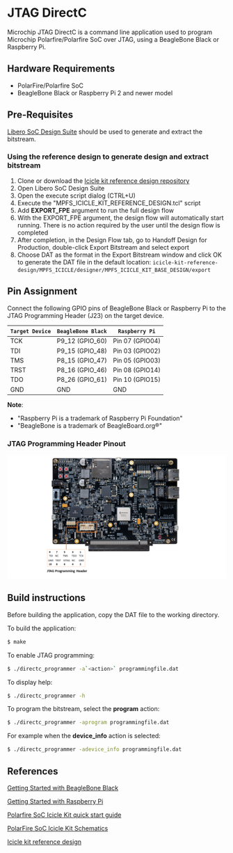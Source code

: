 # JTAG DirectC

Microchip JTAG DirectC is a command line application used to program Microchip Polarfire/Polarfire SoC over JTAG, using a BeagleBone Black or Raspberry Pi.

## Hardware Requirements

- PolarFire/Polarfire SoC
- BeagleBone Black or Raspberry Pi 2 and newer model

## Pre-Requisites

[Libero SoC Design Suite](https://www.microchip.com/en-us/products/fpgas-and-plds/fpga-and-soc-design-tools/fpga/libero-software-later-versions) should be used to generate and extract the bitstream.

### Using the reference design to generate design and extract bitstream

1. Clone or download the [Icicle kit reference design repository](https://github.com/polarfire-soc/icicle-kit-reference-design)
2. Open Libero SoC Design Suite
3. Open the execute script dialog (CTRL+U)
4. Execute the "MPFS_ICICLE_KIT_REFERENCE_DESIGN.tcl" script
5. Add **EXPORT_FPE** argument to run the full design flow
6. With the EXPORT_FPE argument, the design flow will automatically start running. There is no action required by the user until the design flow is completed
7. After completion, in the Design Flow tab, go to Handoff Design for Production, double-click Export Bitstream and select export
8. Choose DAT as the format in the Export Bitstream window and click OK to generate the DAT file in the default location: `icicle-kit-reference-design/MPFS_ICICLE/designer/MPFS_ICICLE_KIT_BASE_DESIGN/export`

## Pin Assignment

Connect the following GPIO pins of BeagleBone Black or Raspberry Pi to the JTAG Programming Header (J23) on the target device.

|   `Target Device`  | `BeagleBone Black` |  `Raspberry Pi` |
| ------------------ |--------------------|-----------------|
|        TCK         |   P9_12 (GPIO_60)  | Pin 07 (GPIO04) |
|        TDI         |   P9_15 (GPIO_48)  | Pin 03 (GPIO02) |
|        TMS         |   P8_15 (GPIO_47)  | Pin 05 (GPIO03) |
|        TRST        |   P8_16 (GPIO_46)  | Pin 08 (GPIO14) |
|        TDO         |   P8_26 (GPIO_61)  | Pin 10 (GPIO15) |
|        GND         |        GND         |      GND        |

**Note**:

- "Raspberry Pi is a trademark of Raspberry Pi Foundation"
- "BeagleBone is a trademark of BeagleBoard.org®"

### JTAG Programming Header Pinout

![](./images/jtag-programming-header.png)

## Build instructions

Before building the application, copy the DAT file to the working directory.

To build the application:

```bash
$ make
```

To enable JTAG programming:

```bash
$ ./directc_programmer -a`<action>` programmingfile.dat
```

To display help:

```bash
$ ./directc_programmer -h
```

To program the bitstream, select the **program** action:

```bash
$ ./directc_programmer -aprogram programmingfile.dat
```

For example when the **device_info** action is selected:

```bash
$ ./directc_programmer -adevice_info programmingfile.dat
```

## References

[Getting Started with BeagleBone Black](https://beagleboard.org/getting-started)

[Getting Started with Raspberry Pi](https://www.raspberrypi.com/documentation/computers/getting-started.html)

[Polarfire SoC Icicle Kit quick start guide](https://www.microsemi.com/products/fpga-soc/polarfire-soc-icicle-quick-start-guide)

[PolarFire SoC Icicle Kit Schematics](https://ww1.microchip.com/downloads/aemDocuments/documents/FPGA/ProductDocuments/ReferenceManuals/mpfs-icicle-kit-es-schematics.pdf)

[Icicle kit reference design](https://github.com/polarfire-soc/icicle-kit-reference-design)